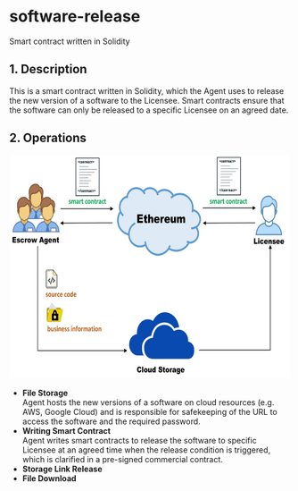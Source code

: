 # software-release
Smart contract written in Solidity 

## 1. Description
This is a smart contract written in Solidity, which the Agent uses to release the new version of a software to the Licensee. Smart contracts ensure that the software can only be released to a specific Licensee on an agreed date.

## 2. Operations
<div align=center><img width="600" height="400" src="https://github.com/zhilin963/software-release/blob/main/IMG/release2licensee.jpg" />  </div>

* **File Storage**  
Agent hosts the new versions of a software on cloud resources (e.g. AWS, Google Cloud) and is responsible for safekeeping of the URL to access the software and the required password.
* **Writing Smart Contract**  
Agent writes smart contracts to release the software to specific Licensee at an agreed time when the release condition is triggered, which is clarified in a pre-signed commercial contract.
* **Storage Link Release**
* **File Download**
